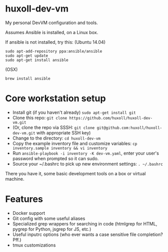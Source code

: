 # huxoll-dev-vm
My personal DevVM configuration and tools.

Assumes Ansible is installed, on a Linux box.

If ansible is not installed, try this:
(Ubuntu 14.04)
```
sudo apt-add-repository ppa:ansible/ansible
sudo apt-get update
sudo apt-get install ansible
```
(OSX)
```
brew install ansible
```

# Core workstation setup #

* Install git (if you haven't already) `sudo apt-get install git`
* Clone this repo: `git clone https://github.com/huxoll/huxoll-dev-vm.git`
* (Or, clone the repo via SSSH: `git clone git@github.com:huxoll/huxoll-dev-vm.git` with appropriate SSH key)
* Change to the directory: `cd huxoll-dev-vm`
* Copy the example inventory file and customize variables: `cp inventory.sample inventory && vi inventory`
* Run `ansible-playbook -i inventory -K dev-vm.yaml`, enter your user's password when prompted so it can sudo.
* Source your ~/.bashrc to pick up new environment settings: `. ~/.bashrc`

There you have it, some basic development tools on a box or virtual machine.

# Features #

* Docker support
* Git config with some useful aliases
* Specialized grep wrappers for searching in code (htmlgrep for HTML, pygrep for Python, jsgrep for JS, etc.)
* Useful inputrc options (who ever wants a case sensitive file completion? Pff.)
* tmux customizations

